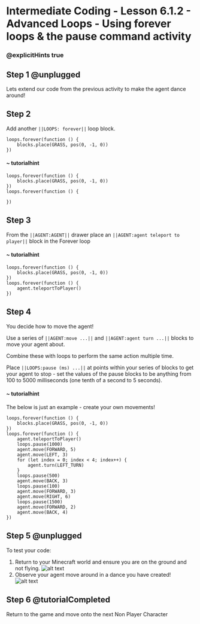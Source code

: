 # Intermediate Coding - Lesson 6.1.2 - Advanced Loops - Using forever loops & the pause command activity

### @explicitHints true

## Step 1 @unplugged
Lets extend our code from the previous activity to make the agent dance around!

## Step 2
Add another ``||LOOPS: forever||`` loop block.
```template
loops.forever(function () {
    blocks.place(GRASS, pos(0, -1, 0))
})
```
#### ~ tutorialhint
```blocks
loops.forever(function () {
    blocks.place(GRASS, pos(0, -1, 0))
})
loops.forever(function () {
    
})
```

## Step 3
From the ``||AGENT:AGENT||`` drawer place an ``||AGENT:agent teleport to player||`` block in the Forever loop
#### ~ tutorialhint
```blocks
loops.forever(function () {
    blocks.place(GRASS, pos(0, -1, 0))
})
loops.forever(function () {
    agent.teleportToPlayer()
})
```

## Step 4
You decide how to move the agent!

Use a series of ``||AGENT:move ...||`` and ``||AGENT:agent turn ...||`` blocks to move your agent about.

Combine these with loops to perform the same action multiple time.

Place ``||LOOPS:pause (ms) ...||`` at points within your series of blocks to get your agent to stop - set the values of the pause blocks to be anything from 100 to 5000 milliseconds (one tenth of a second to 5 seconds).
#### ~ tutorialhint
The below is just an example - create your own movements!
```blocks 
loops.forever(function () {
    blocks.place(GRASS, pos(0, -1, 0))
})
loops.forever(function () {
    agent.teleportToPlayer()
    loops.pause(1000)
    agent.move(FORWARD, 5)
    agent.move(LEFT, 3)
    for (let index = 0; index < 4; index++) {
        agent.turn(LEFT_TURN)
    }
    loops.pause(500)
    agent.move(BACK, 3)
    loops.pause(100)
    agent.move(FORWARD, 3)
    agent.move(RIGHT, 6)
    loops.pause(1500)
    agent.move(FORWARD, 2)
    agent.move(BACK, 4)
})
```

## Step 5 @unplugged
To test your code:
1. Return to your Minecraft world and ensure you are on the ground and not flying.
![alt text](https://intermediate.codingcredentials.com/Lesson6/6.1.2/images/1.jpg?raw=true "loops")
2. Observe your agent move around in a dance you have created!
![alt text](https://intermediate.codingcredentials.com/Lesson6/6.1.2/images/2.jpg?raw=true "forever")

## Step 6 @tutorialCompleted
Return to the game and move onto the next Non Player Character
